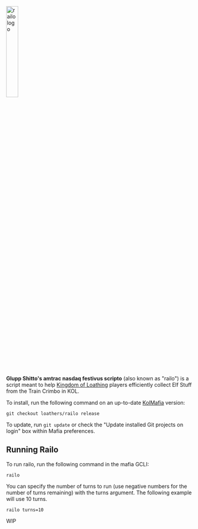<img src="https://user-images.githubusercontent.com/1320480/208032167-6df358c2-c08b-4017-8b5c-2b412fdeb843.png" alt="railo logo" style="width: 25%;">

**Glupp Shitto's amtrac nasdaq festivus scripto** (also known as "railo") is a script meant to help [Kingdom of Loathing](https://www.kingdomofloathing.com/) players efficiently collect Elf Stuff from the Train Crimbo in KOL.

To install, run the following command on an up-to-date [KolMafia](https://github.com/kolmafia/kolmafia) version:

```
git checkout loathers/railo release
```

To update, run `git update` or check the "Update installed Git projects on login" box within Mafia preferences.

## Running Railo

To run railo, run the following command in the mafia GCLI:

`railo`

You can specify the number of turns to run (use negative numbers for the number of turns remaining) with the turns argument. The following example will use 10 turns.

`railo turns=10`

WIP

